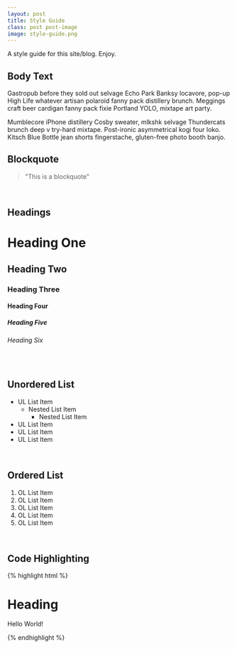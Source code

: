 ```yaml
---
layout: post
title: Style Guide
class: post post-image
image: style-guide.png 
---
```


A style guide for this site/blog. Enjoy.


<h2 class="h3">Body Text</h2>

Gastropub before they sold out selvage Echo Park Banksy locavore, pop-up High Life whatever artisan polaroid fanny pack distillery brunch. Meggings craft beer cardigan fanny pack fixie Portland YOLO, mixtape art party.

Mumblecore iPhone distillery Cosby sweater, mlkshk selvage Thundercats brunch deep v try-hard mixtape. Post-ironic asymmetrical kogi four loko. Kitsch Blue Bottle jean shorts fingerstache, gluten-free photo booth banjo.
<br>
<h2 class="h3">Blockquote</h2>

> "This is a blockquote"

<br>
<h2 class="h3">Headings</h2>

# Heading One
## Heading Two
### Heading Three
#### Heading Four
##### Heading Five
###### Heading Six
<br>
<h2 class="h3">Unordered List</h2>

* UL List Item
	* Nested List Item
		* Nested List Item
* UL List Item
* UL List Item
* UL List Item

<br>
<h2 class="h3">Ordered List</h2>

1. OL List Item
2. OL List Item
3. OL List Item
4. OL List Item
5. OL List Item

<br>
<h2 class="h3">Code Highlighting</h2>

{% highlight html %}
<div class="example">
	<h1>Heading</h1> 
	<div class="example-sub">
		<p>Hello World!</p>
	</div>
</div>
{% endhighlight %} 

